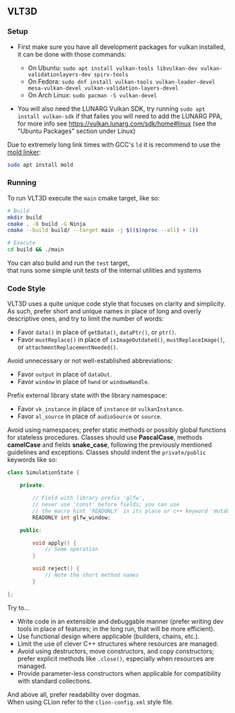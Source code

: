 ## VLT3D

### Setup
 - First make sure you have all development packages for vulkan installed, it can be done with those commands:
   - On Ubuntu: `sudo apt install vulkan-tools libvulkan-dev vulkan-validationlayers-dev spirv-tools`
   - On Fedora: `sudo dnf install vulkan-tools vulkan-loader-devel mesa-vulkan-devel vulkan-validation-layers-devel`
   - On Arch Linux: `sudo pacman -S vulkan-devel`

 - You will also need the LUNARG Vulkan SDK, try running `sudo apt install vulkan-sdk` if that failes you will need to add the LUNARG PPA,
for more info see https://vulkan.lunarg.com/sdk/home#linux (see the "Ubuntu Packages" section under Linux)

Due to extremely long link times with GCC's `ld` it is recommend 
to use the [mold linker](https://github.com/rui314/mold):

```bash
sudo apt install mold
```

### Running
To run VLT3D execute the `main` cmake target, 
like so:

```bash
# Build
mkdir build
cmake . -B build -G Ninja
cmake --build build/ --target main -j $(($(nproc --all) + 1))

# Execute
cd build && ./main
```

You can also build and run the `test` target,  
that runs some simple unit tests of the internal utilities and systems

### Code Style
VLT3D uses a quite unique code style that focuses on clarity and simplicity. As such, prefer short
and unique names in place of long and overly descriptive ones, and try to limit the number of words:
 - Favor `data()` in place of `getData()`, `dataPtr()`, or `ptr()`.
 - Favor `mustReplace()` in place of `isImageOutdated()`, `mustReplaceImage()`, or `attachmentReplacementNeeded()`.

Avoid unnecessary or not well-established abbreviations:
 - Favor `output` in place of `dataOut`.
 - Favor `window` in place of `hwnd` or `windowHandle`.

Prefix external library state with the library namespace:
 - Favor `vk_instance` in place of `instance` or `vulkanInstance`.
 - Favor `al_source` in place of `audioSource` or `source`.

Avoid using namespaces; prefer static methods or possibly global functions for stateless procedures.
Classes should use **PascalCase**, methods **camelCase** and fields **snake_case**, following
the previously mentioned guidelines and exceptions. Classes should indent the `private/public` keywords like so:

```C++
class SimulationState {

	private:

		// Field with library prefix 'glfw',
		// never use 'const' before fields; you can use
		// the macro hint 'READONLY' in its place or c++ keyword 'mutable'
		READONLY int glfw_window;

	public:

		void apply() {
			// Some operation
		}

		void reject() {
			// Note the short method names
		}

};
```

Try to...
 - Write code in an extensible and debuggable manner (prefer writing dev tools in place of features; in the long run, that will be more efficient).
 - Use functional design where applicable (builders, chains, etc.).
 - Limit the use of clever C++ structures where resources are managed.
 - Avoid using destructors, move constructors, and copy constructors; prefer explicit methods like `.close()`, especially when resources are managed.
 - Provide parameter-less constructors when applicable for compatibility with standard collections.

And above all, prefer readability over dogmas.  
When using CLion refer to the `clion-config.xml` style file.
